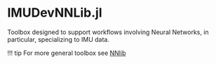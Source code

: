 # IMUDevNNLib.jl

Toolbox designed to support workflows involving Neural Networks, in particular, specializing to IMU data.

!!! tip
    For more general toolbox see [NNlib](https://github.com/FluxML/NNlib.jl)

